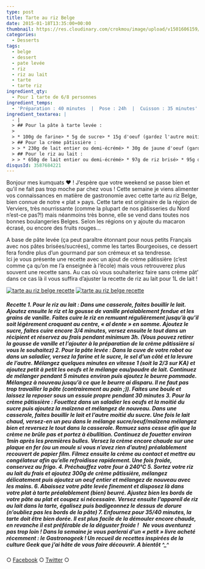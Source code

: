 ```yaml
---
type: post
title: Tarte au riz Belge
date: 2015-01-18T13:35:00+00:00
thumbnail: https://res.cloudinary.com/crokmou/image/upload/v1501606159/tarte-riz-belge-recette-blog-crokmou-1-160x107_i3afg4.jpg
categories: 
  - Desserts
tags: 
  - belge
  - dessert
  - pate levée
  - riz
  - riz au lait
  - tarte
  - tarte riz
ingredient_qty: 
  - Pour 1 tarte de 6/8 personnes
ingredient_temps: 
  - 'Préparation : 40 minutes  |  Pose : 24h  |  Cuisson : 35 minutes'
ingredient_textarea: |
  - |
  > ## Pour la pâte à tarte levée :
  > 
  > * 100g de farine> * 5g de sucre> * 15g d'oeuf (gardez l'autre moitié pour la dorure)> * 2g de sel> * 5g de levure fraîche> * 25g d'eau + 5g de poudre de lait> * 35g de beurre pommade
  > ## Pour la crème pâtissière :
  > > * 230g de lait entier ou demi-écrémé> * 30g de jaune d'oeuf (gardez le reste pour la dorure)> * 50g de sucre> * 18g de maïzena
  > ## Pour le riz au lait :
  > > * 650g de lait entier ou demi-écrémé> * 97g de riz brisé> * 95g de sucre> * 1 gousse de vanille> * 1 oeuf
disqusId: 3587684221
---
```


Bonjour mes kumquats ❤ ! J’espère que votre weekend se passe bien et qu’il ne fait pas trop moche par chez vous ! Cette semaine je viens alimenter vos connaissances en matière de gastronomie avec cette tarte au riz Belge, bien connue de notre « plat » pays. Cette tarte est originaire de la région de Verviers, très nourrissante (comme la plupart de nos pâtisseries du Nord n’est-ce pas?!) mais néanmoins très bonne, elle se vend dans toutes nos bonnes boulangeries Belges. Selon les régions on y ajoute du macaron écrasé, ou encore des fruits rouges…

A base de pâte levée (ça peut paraître étonnant pour nous petits Français avec nos pâtes brisées/sucrées), comme les tartes Bourgeoises, ce dessert fera fondre plus d’un gourmand par son crémeux et sa tendresse.  
Ici je vous présente une recette avec un ajout de crème pâtissière (c’est comme ça qu’on me l’a enseignée à l’école) mais vous retrouverez plus souvent une recette sans. Au cas où vous souhaiteriez faire sans crème pât’ dans ce cas là il vous suffira d’ajuster la recette de riz au lait pour 1L de lait !

[![tarte au riz belge recette](https://res.cloudinary.com/crokmou/image/upload/v1501606161/tarte-riz-belge-recette-blog-crokmou-2_aueo11.jpg)](https://res.cloudinary.com/crokmou/image/upload/v1501606161/tarte-riz-belge-recette-blog-crokmou-2_aueo11.jpg) [![tarte au riz belge recette](https://res.cloudinary.com/crokmou/image/upload/v1501606161/tarte-riz-belge-recette-blog-crokmou_du10n2.jpg)](https://res.cloudinary.com/crokmou/image/upload/v1501606161/tarte-riz-belge-recette-blog-crokmou_du10n2.jpg)

##### Recette 1\. Pour le riz au lait : Dans une casserole, faites bouillir le lait. Ajoutez ensuite le riz et la gousse de vanille préalablement fendue et les grains de vanille. Faites cuire le riz en remuant régulièrement jusqu’à qu’il soit légèrement croquant au centre, « al dente » en somme. Ajoutez le sucre, faites cuire encore 3/4 minutes, versez ensuite le tout dans un récipient et réservez au frais pendant minimum 3h. (Vous pouvez retirer la gousse de vanille et l’ajouter à la préparation de la crème pâtissière si vous le souhaitez) 2\. Pour la pâte levée : Dans la cuve de votre robot ou dans un saladier, versez la farine et le sucre, le sel d’un côté et la levure de l’autre. Mélangez quelques minutes en vitesse 1 (soit la 2/3 sur KA) et ajoutez petit à petit les oeufs et le mélange eau/poudre de lait. Continuez de mélanger pendant 5 minutes environ puis ajoutez le beurre pommade. Mélangez à nouveau jusqu’à ce que le beurre ai disparu. Il ne faut pas trop travailler la pâte (contrairement au pain ;)). Faites une boule et laissez la reposer sous un essuie propre pendant 30 minutes 3\. Pour la crème pâtissière : Fouettez dans un saladier les oeufs et la moitié du sucre puis ajoutez la maïzena et mélangez de nouveau. Dans une casserole, faites bouillir le lait et l’autre moitié du sucre. Une fois le lait chaud, versez-en un peu dans le mélange sucre/oeuf/maïzena mélangez bien et reversez le tout dans la casserole. Remuez sans cesse afin que la crème ne brûle pas et portez à ébullition. Continuez de fouetter environ 1min après les premières bulles. Versez la crème encore chaude sur une plaque en fer (ou un moule si vous n’avez rien d’autre) préalablement recouvert de papier film. Filmez ensuite la crème au contact et mettre au congélateur afin qu’elle refroidisse rapidement. Une fois froide, conservez au frigo. 4\. Préchauffez votre four à 240°C 5\. Sortez votre riz au lait du frais et ajoutez 300g de crème pâtissière, mélangez délicatement puis ajoutez un oeuf entier et mélangez de nouveau avec les mains. 6\. Abaissez votre pâte levée finement et disposez là dans votre plat à tarte préalablement (bien) beurré. Ajustez bien les bords de votre pâte au plat et coupez si nécessaire. Versez ensuite l’appareil de riz au lait dans la tarte, égalisez puis badigeonnez le dessus de dorure (n’oubliez pas les bords de la pâte) 7\. Enfournez pour 35/40 minutes, la tarte doit être bien dorée. Il est plus facile de la démouler encore chaude, en revanche il est préférable de la déguster froide !   Ne vous aventurez pas trop loin ! Dans la semaine je vous parlerai d’un « petit » livre acheté récemment : le Gastronogeek ! Un recueil de recettes inspirées de la culture Geek que j’ai hâte de vous faire découvrir. A bientôt ^_^

○ [Facebook](https://www.facebook.com/crokmou.blog) ○ [Twitter](https://twitter.com/Crokmou) ○